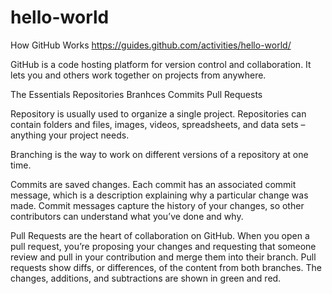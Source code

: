 # hello-world
How GitHub Works
https://guides.github.com/activities/hello-world/

GitHub is a code hosting platform for version control and collaboration. It lets you and others work together on projects from anywhere.

The Essentials
Repositories
Branhces
Commits
Pull Requests

Repository is usually used to organize a single project. Repositories can contain folders and files, images, videos, spreadsheets, and data sets – anything your project needs.

Branching is the way to work on different versions of a repository at one time.

Commits are saved changes. Each commit has an associated commit message, which is a description explaining why a particular change was made. Commit messages capture the history of your changes, so other contributors can understand what you’ve done and why.

Pull Requests are the heart of collaboration on GitHub. When you open a pull request, you’re proposing your changes and requesting that someone review and pull in your contribution and merge them into their branch. Pull requests show diffs, or differences, of the content from both branches. The changes, additions, and subtractions are shown in green and red.
